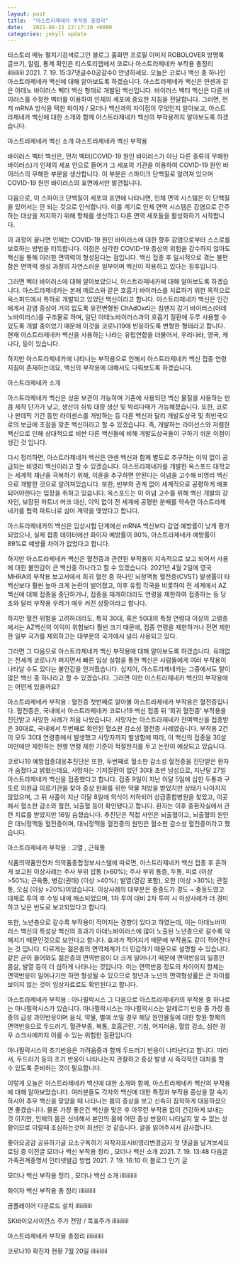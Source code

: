 ```yaml
---
layout: post
title:  "아스트라제네카 부작용 총정리"
date:   2021-08-21 22:17:10 +0800
categories: jekyll update
---
```

티스토리 메뉴 펼치기검색로그인
블로그 홈화면
프로필 이미지
ROBOLOVER
방명록
글쓰기, 알림, 통계 확인은 티스토리앱에서
코로나
아스트라제네카 부작용 총정리
illiiililil
2021. 7. 19. 15:37댓글수0공감수0
안녕하세요. 오늘은 코로나 백신 중 하나인 아스트라제네카 백신에 대해 알아보도록 하겠습니다. 아스트라제네카 백신은 얀센과 같은 아데노 바이러스 벡터 백신 형태로 개발된 백신입니다.  바이러스 벡터 백신은 다른 바이러스를 수정한 벡터를 이용하여 인체의 세포에 중요한 지침을 전달합니다. 그러면, 먼저 mRNA 방식을 택한 화이자 / 모더나 백신과의 차이점이 무엇인지 알아보고, 아스트라제네카 백신에 대한 소개와 함께 아스트라제네카 백신의 부작용까지 알아보도록 하겠습니다. 

 


아스트라제네카 백신 소개
아스트라제네카 백신 부작용
 

바이러스 벡터 백신은, 먼저 벡터(COVID-19 원인 바이러스가 아닌 다른 종류의 무해한 바이러스)가 인체의 세포 안으로 들어가 그 세포의 기관을 이용하여 COVID-19 원인 바이러스의 무해한 부분을 생산합니다. 이 부분은 스파이크 단백질로 알려져 있으며 COVID-19 원인 바이러스의 표면에서만 발견됩니다.

 




다음으로, 이 스파이크 단백질이 세포의 표면에 나타나면, 인체 면역 시스템은 이 단백질을 있어서는 안 되는 것으로 인식합니다. 이를 계기로 인체 면역 시스템은 감염으로 간주하는 대상을 저지하기 위해 항체를 생산하고 다른 면역 세포들을 활성화하기 시작합니다.

 

이 과정이 끝나면 인체는 COVID-19 원인 바이러스에 대한 향후 감염으로부터 스스로를 보호하는 방법을 터득합니다. 이점은 심각한 COVID-19 증상의 위험을 감수하지 않아도 백신을 통해 이러한 면역력이 형성된다는 점입니다. 백신 접종 후 일시적으로 겪는 불편함은 면역력 생성 과정의 자연스러운 일부이며 백신이 작용하고 있다는 징후입니다.

 




그러면 벡터 바이러스에 대해 알아보았으니, 아스트라제네카에 대해 알아보도록 하겠습니다. 아스트라제네카는 본래 메르스와 같은 호흡기 바이러스를 치료하기 위한 목적으로 옥스퍼드에서 특허로 개발되고 있었던 백신이라고 합니다. 아스트라제네카 백신은 인간에게서 감염 증상이 거의 없도록 유전변형된 ChAdOx라는 침팬지 감기 바이러스(아데노바이러스)를 구조물로 하며, 일단 아데노바이러스과의 호흡기 질환에 두루 사용할 수 있도록 개발 중이었기 때문에 이것을 코로나19에 반응하도록 변형한 형태라고 합니다. 현재 아스트라제네카 백신을 사용하는 나라는 유럽연합을 더불어서, 우리나라, 영국, 캐나다, 등이 있습니다. 

 

하지만 아스트라제네카에 나타나는 부작용으로 인해서 아스트라제네카 백신 접종 연령 지침이 존재하는데요, 백신의 부작용에 대해서도 다뤄보도록 하겠습니다.

 




아스트라제네카 소개

아스트라제네카 백신은 상온 보관이 가능하며 기존에 사용되던 백신 물질을 사용하는 만큼 제작 단가가 낮고, 생산이 쉬워 대량 생산 및 박리다매가 가능해졌습니다. 또한, 코로나 판데믹 기간 동안 라이센스를 개방하는 등 다른 백신과 달리 개발도상국 및 최빈국으로의 보급에 초점을 맞춘 백신이라고 할 수 있겠습니다. 즉, 개발하는 라이선스와 저렴한 백신으로 인해 상대적으로 비싼 다른 백신들에 비해 개발도상국들이 구하기 쉬운 이점이 생긴 것 입니다.

 

다시 정리하면, 아스트라제네카 백신은 얀센 백신과 함께 별도로 추구하는 이익 없이 공급되는 비영리 백신이라고 할 수 있겠습니다. 아스트라제네카를 개발한 옥스포드 대학교는 세계적 재난을 극복하기 위해, 이윤을 추구하면 안된다는 이념을 고수해 비영리 백신으로 개발한 것으로 알려져있습니다. 또한, 빈부와 관계 없이 세계적으로 공평하게 배포되어야한다는 입장을 취하고 있습니다. 옥스포드는 이 이념 고수를 위해 백신 개발의 강자인, 보장된 파트너 머크 대신, 이익 없이 전 세계에 공평한 분배를 약속한 아스트라제네카를 협력 파트너로 삼아 계약을 맺었다고 합니다.





아스트라제네카의 백신은 임상시험 단계에선 mRNA 백신보다 감염 예방률이 낮게 평가되었으나, 실제 접종 데이터에선 화이자 예방률이 90%, 아스트라제네카 예방률이 89%로 예방률 차이가 없었다고 합니다. 

하지만 아스트라제네카 백신은 혈전증과 관련된 부작용이 지속적으로 보고 되어서 사용에 대한 불안감이 큰 백신중 하나라고 할 수 있겠습니다. 2021년 4월 2일에 영국 MHRA의 부작용 보고서에서 희귀 혈전 중 하나인 뇌정맥동 혈전증(CVST) 발생률이 타 백신보다 훨씬 높아 크게 논란이 벌어졌고, 이후 유럽 각국을 비롯하여 전 세계에서 AZ백신에 대해 접종을 중단하거나, 접종을 재개하더라도 연령을 제한하여 접종하는 등 당초와 달리 부작용 우려가 매우 커진 상황이라고 합니다.




 

하지만 혈전 위험을 고려하더라도, 특히 30대, 혹은 50대의 특정 연령대 이상의 고령층에서는 AZ백신의 이익이 위험보다 훨씬 크기 때문에, 접종 연령을 제한하거나 전면 제한한 일부 국가를 제외하고는 대부분의 국가에서 널리 사용되고 있다.

 

그러면 그 다음으로 아스트라제네카 백신 부작용에 대해 알아보도록 하겠습니다. 유래없는 전세계 코로나가 퍼지면서 빠른 임상 실험을 통한 백신은 사람들에게 여러 부작용이 나타날 수도 있다는 불안감을 안겨줬습니다. 심지어, 아스트라제네카는 그중에서도 탈이 많은 백신 중 하나라고 할 수 있겠습니다. 그러면 이런 아스트라제네카 백신의 부작용에는 어떤게 있을까요?

아스트라제네카 부작용 : 혈전증
첫번째로 알아볼 아스트라제네카 부작용은 혈전증입니다. 혈전증은, 국내에서 아스트라제네카 코로나19 백신 접종 뒤 ‘희귀 혈전증’ 부작용을 진단받고 사망한 사례가 처음 나왔습니다. 사망자는 아스트라제네카 잔여백신을 접종받은 30대로, 국내에서 두번째로 확인된 혈소판 감소성 혈전증 사례였습니다. 부작용 2건이 모두 30대 연령층에서 발생했고 사망자까지 발생함에 따라, 이 백신의 접종을 30살 미만에만 제한하는 현행 연령 제한 기준이 적절한지를 두고 논란이 예상되고 있습니다.

 




코로나19 예방접종대응추진단은 또한, 두번째로 혈소판 감소성 혈전증을 진단받은 환자가 숨졌다고 밝혔는데요, 사망자는 기저질환이 없던 30대 초반 남성으로, 지난달 27일 아스트라제네카 백신을 접종했다고 합니다. 접종 9일이 지난 이달 5일에 심한 두통과 구토로 의원급 의료기관을 찾아 증상 완화를 위한 약물 처방을 받았지만 상태가 나아지지 않았으며, 그 뒤 사흘이 지난 이달 8일에 의식이 저하되어 상급종합병원을 찾았고, 이곳에서 혈소판 감소와 혈전, 뇌출혈 등이 확인됐다고 합니다. 환자는 이후 중환자실에서 관련 치료를 받았지만 16일 숨졌습니다. 추진단은 직접 사인은 뇌출혈이고, 뇌출혈의 원인은 대뇌정맥동 혈전증이며, 대뇌정맥동 혈전증의 원인은 혈소판 감소성 혈전증이라고 했습니다.

 

아스트라제네카 부작용 : 고열 , 근육통
 

식품의약품안전처 의약품종합정보시스템에 따르면, 아스트라제네카 백신 접종 후 흔하게 보고된 이상사례는 주사 부위 압통 (>60%); 주사 부위 통증, 두통, 피로 (이상 >50%); 근육통, 병감(권태) (이상 >40%); 발열(열감 포함), 오한 (이상 >30%); 관절통, 오심 (이상 >20%)이었습니다. 이상사례의 대부분은 중증도가 경도 ~ 중등도였고 대체로 투여 후 수일 내에 해소되었으며, 1차 투여 대비 2차 투여 시 이상사례가 더 경미하고 낮은 빈도로 보고되었다고 합니다.





또한, 노년층으로 갈수록 부작용이 적어지는 경향이 있다고 하였는데, 이는 아데노바이러스 백신의 특성상 백신의 효과가 아데노바이러스에 많이 노출된 노년층으로 갈수록 약해지기 때문인것으로 보인다고 합니다. 효과가 적어지기 때문에 부작용도 같이 적어진다는 것 입니다. 다르게는 젊은층의 면역체계가 더 민감하기 때문으로 설명할 수 있습니다. 같은 균이 들어와도 젊은층의 면역반응이 더 크게 일어나기 때문에 면역반응의 일종인 몸살, 발열 등이 더 심하게 나타나는 것입니다. 이는 면역반응 정도의 차이이지 항체는 면역반응이 일어나기만 하면 형성될 수 있으므로 청년과 노년의 면역형성률은 큰 차이를 보이지 않는 것이 임상자료로도 확인된다고 합니다.

아스트라제네카 부작용 :  아나필락시스
그 다음으로 아스트라제네카의 부작용 중 하나로는 아나필락시스가 있습니다. 아나필락시스는 아나필락시스는 알레르기 반응 중 가장 중증의 급성 과민반응이며 음식, 약물, 벌에 쏘일 경우 해당 원인물질에 대한 항원·항체의 면역반응으로 두드러기, 혈관부종, 복통, 호흡곤란, 기침, 어지러움, 혈압 감소, 심한 경우 쇼크사에까지 이를 수 있는 위험한 질환입니다. 

 




아나필락시스의 초기반응은 가려움증과 함께 두드러기 반응이 나타난다고 합니다. 따라서, 두드러기 등의 초기 반응이 나타나는지 관찰하고 증상 발생 시 즉각적인 대처를 할 수 있도록 준비하는 것이 필요합니다.

 

이렇게 오늘은 아스트라제네카 백신에 대한 소개와 함께, 아스트라제네카 백신의 부작용에 대해 알아보았습니다. 여러분들도 각자의 백신에 대한 특징과 부작용 증상을 잘 숙지하시어 추우 백신을 맞았을 때 나타나는 몸의 증상을 보고 신속히 침착하게 대응하셨으면 좋겠습니다. 물론 가장 좋은건 백신을 맞은 후 아무런 부작용 없이 건강하게 보내는 것 이지만, 인체의 몸은 신비해서 본인의 몸에 어떤 증상 반응이 나타날지 알 수 없는 상황이므로 이럴때 조심하는것이 최선인 것 같습니다. 글을 읽어주셔서 감사합니다. 


좋아요공감
공유하기글 요소구독하기
저작자표시비영리변경금지
첫 댓글을 남겨보세요
로딩 중
이전글
모더나 백신 부작용 정리 , 모더나 백신 소개
2021. 7. 19. 13:48
다음글
가족관계증명서 인터넷발급 방법
2021. 7. 19. 16:10
이 블로그 인기 글

모더나 백신 부작용 정리 , 모더나 백신 소개
illiiililil

화이자 백신 부작용 총 정리
illiiililil

곰플레이어 다운로드 설치
illiiililil

SK바이오사이언스 주가 전망 / 목표주가
illiiililil

아스트라제네카 부작용 총정리
illiiililil

코로나19 확진자 현황 7월 20일
illiiililil